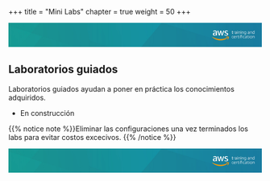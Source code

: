 +++ 
title = "Mini Labs" 
chapter = true 
weight = 50
+++

<img src="images/logo-bar.png" alt="drawing"/>

## Laboratorios guiados

Laboratorios guiados ayudan a poner en práctica los conocimientos adquiridos.
- En construcción

{{% notice note %}}Eliminar las configuraciones una vez terminados los labs para evitar costos excecivos.
{{% /notice %}}

<img src="images/logo-bar.png" alt="drawing"/>

